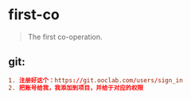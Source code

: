 # first-co
> The first co-operation.

## git:
```conf
1. 注册好这个：https://git.ooclab.com/users/sign_in
2. 把账号给我，我添加到项目，并给于对应的权限
```